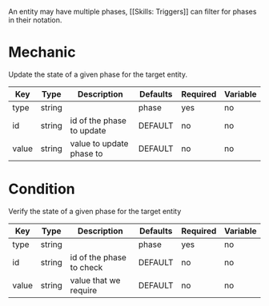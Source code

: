 An entity may have multiple phases, [[Skills: Triggers]] can filter for phases in their notation.

# Mechanic

Update the state of a given phase for the target entity.

| Key | Type | Description | Defaults | Required | Variable |
|-|-|-|-|-|-|
| type | string | | phase | yes | no |
| id | string | id of the phase to update | DEFAULT | no | no |
| value | string | value to update phase to | DEFAULT | no | no |

# Condition

Verify the state of a given phase for the target entity

| Key | Type | Description | Defaults | Required | Variable |
|-|-|-|-|-|-|
| type | string | | phase | yes | no |
| id | string | id of the phase to check | DEFAULT | no | no |
| value | string | value that we require | DEFAULT | no | no |
